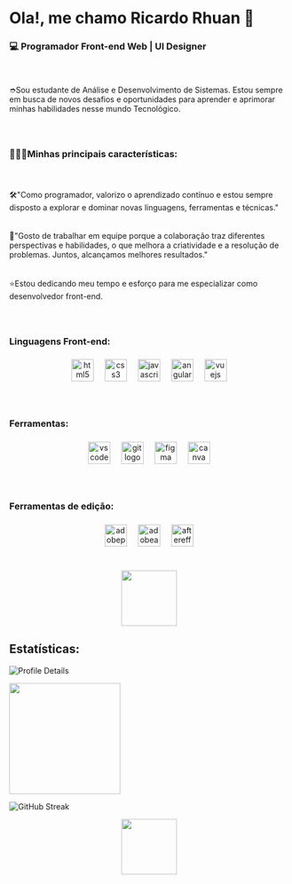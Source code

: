 

###

<br clear="both">

<h1>Ola!, me chamo Ricardo Rhuan 👋</h1>

###

<h3 align="left">💻 Programador Front-end Web | UI Designer</h3>

###

<br clear="both">

<p align="left">➮Sou estudante de Análise e Desenvolvimento de Sistemas. Estou sempre em busca de novos desafios e oportunidades para aprender e aprimorar minhas habilidades nesse mundo Tecnológico.</p>

###

<br clear="both">

<h3 align="left">👨🏼‍💻Minhas principais características:</h3>

###

<br clear="both">

<p align="left">🛠"Como programador, valorizo o aprendizado contínuo e estou sempre disposto a explorar e dominar novas linguagens, ferramentas e técnicas."<br><br><br>💬"Gosto de trabalhar em equipe porque a colaboração traz diferentes perspectivas e habilidades, o que melhora a criatividade e a resolução de problemas. Juntos, alcançamos melhores resultados."<br><br><br>⭐Estou dedicando meu tempo e esforço para me especializar como desenvolvedor front-end.</p>

###

<div align="left">
</div>

###

<br clear="both">

<h3 align="left">Linguagens Front-end:</h3>

###

<div align="center">
  <img src="https://cdn.jsdelivr.net/gh/devicons/devicon/icons/html5/html5-original.svg" height="40" alt="html5 logo"  />
  <img width="12" />
  <img src="https://cdn.jsdelivr.net/gh/devicons/devicon/icons/css3/css3-original.svg" height="40" alt="css3 logo"  />
  <img width="12" />
  <img src="https://cdn.jsdelivr.net/gh/devicons/devicon/icons/javascript/javascript-original.svg" height="40" alt="javascript logo"  />
  <img width="12" />
  <img src="https://cdn.jsdelivr.net/gh/devicons/devicon/icons/angularjs/angularjs-original.svg" height="40" alt="angularjs logo"  />
  <img width="12" />
  <img src="https://cdn.jsdelivr.net/gh/devicons/devicon/icons/vuejs/vuejs-original.svg" height="40" alt="vuejs logo"  />
</div>

###

<br clear="both">

<h3 align="left">Ferramentas:</h3>

###

<div align="center">
  <img src="https://cdn.simpleicons.org/visualstudiocode/007ACC" height="40" alt="vscode logo"  />
  <img width="12" />
  <img src="https://cdn.simpleicons.org/git/F05032" height="40" alt="git logo"  />
  <img width="12" />
  <img src="https://skillicons.dev/icons?i=figma" height="40" alt="figma logo"  />
  <img width="12" />
  <img src="https://cdn.jsdelivr.net/gh/devicons/devicon/icons/canva/canva-original.svg" height="40" alt="canva logo"  />
</div>

###

<br clear="both">

<h3 align="left">Ferramentas de edição:</h3>

###

<div align="center">
  <img src="https://skillicons.dev/icons?i=pr" height="40" alt="adobepremierepro logo"  />
  <img width="12" />
  <img src="https://skillicons.dev/icons?i=au" height="40" alt="adobeaudition logo"  />
  <img width="12" />
  <img src="https://cdn.simpleicons.org/adobeaftereffects/9999FF" height="40" alt="aftereffects logo"  />
</div>

###

<br clear="both">

<div align="center">
  <img height="100" src="https://i.pinimg.com/originals/1e/d0/d8/1ed0d85af963025d38cc73d233c110ac.gif"  />
</div>

###
<h2>Estatísticas:</h2>

  ![Profile Details](http://github-profile-summary-cards.vercel.app/api/cards/profile-details?username=Rhuanzinn333&theme=github_dark)

  <div> 
    <img height="200px" src="https://github-readme-stats.vercel.app/api/top-langs/?username=Rhuanzinn333&layout=compact&langs_count=7&theme=github_dark&hide_border=true" />
</div>

![GitHub Streak](http://github-readme-streak-stats.herokuapp.com?user=Rhuanzinn333&theme=github_dark&hide_border=true&date_format=j%20M%5B%20Y%5D)


<div align="center">
  <img height="100" src="https://i.pinimg.com/originals/1e/d0/d8/1ed0d85af963025d38cc73d233c110ac.gif"  />
</div>

###

